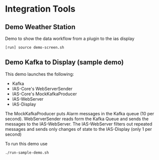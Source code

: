 # Integration Tools

## Demo Weather Station

Demo to show the data workflow from a plugin to the ias display

```
[run] source demo-screen.sh
```

## Demo Kafka to Display (sample demo)

This demo launches the following:

 - Kafka
 - IAS-Core's WebServerSender
 - IAS-Core's MockKafkaProducer
 - IAS-WebServer
 - IAS-Display

The MockKafkaProducer puts Alarm messages in the Kafka queue (10 per second). WebServerSender reads form the Kafka Queue and sends the messages to the IAS-WebServer. The IAS-WebServer filters out repeated messages and sends only changes of state to the IAS-Display (only 1 per second)

To run this demo use

```
./run-sample-demo.sh
```
